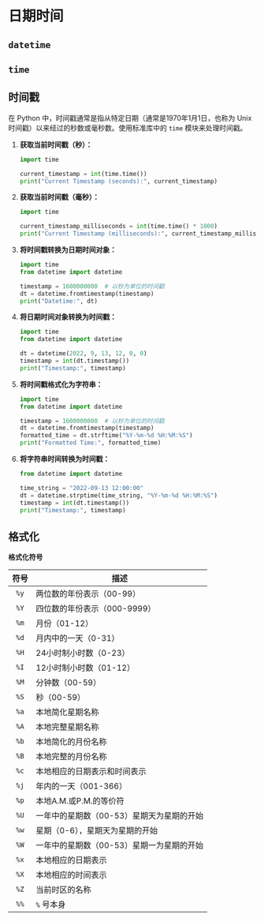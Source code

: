 # 日期时间

## `datetime`

## `time`

## 时间戳

在 Python 中，时间戳通常是指从特定日期（通常是1970年1月1日，也称为 Unix 时间戳）以来经过的秒数或毫秒数。使用标准库中的 `time` 模块来处理时间戳。

1. **获取当前时间戳（秒）：**

   ```python
   import time

   current_timestamp = int(time.time())
   print("Current Timestamp (seconds):", current_timestamp)
   ```

2. **获取当前时间戳（毫秒）：**

   ```python
   import time

   current_timestamp_milliseconds = int(time.time() * 1000)
   print("Current Timestamp (milliseconds):", current_timestamp_milliseconds)
   ```

3. **将时间戳转换为日期时间对象：**

   ```python
   import time
   from datetime import datetime

   timestamp = 1600000000  # 以秒为单位的时间戳
   dt = datetime.fromtimestamp(timestamp)
   print("Datetime:", dt)
   ```

4. **将日期时间对象转换为时间戳：**

   ```python
   import time
   from datetime import datetime

   dt = datetime(2022, 9, 13, 12, 0, 0)
   timestamp = int(dt.timestamp())
   print("Timestamp:", timestamp)
   ```

5. **将时间戳格式化为字符串：**

   ```python
   import time
   from datetime import datetime

   timestamp = 1600000000  # 以秒为单位的时间戳
   dt = datetime.fromtimestamp(timestamp)
   formatted_time = dt.strftime("%Y-%m-%d %H:%M:%S")
   print("Formatted Time:", formatted_time)
   ```

6. **将字符串时间转换为时间戳：**

   ```python
   from datetime import datetime

   time_string = "2022-09-13 12:00:00"
   dt = datetime.strptime(time_string, "%Y-%m-%d %H:%M:%S")
   timestamp = int(dt.timestamp())
   print("Timestamp:", timestamp)
   ```

## 格式化

**格式化符号**

| 符号  | 描述                                      |
| :---: | ----------------------------------------- |
| `%y`  | 两位数的年份表示（00-99）                 |
| `%Y`  | 四位数的年份表示（000-9999）              |
| `%m`  | 月份（01-12）                             |
| `%d`  | 月内中的一天（0-31）                      |
| `%H`  | 24小时制小时数（0-23）                    |
| `%I`  | 12小时制小时数（01-12）                   |
| `%M`  | 分钟数（00-59）                           |
| `%S`  | 秒（00-59）                               |
| `%a`  | 本地简化星期名称                          |
| `%A`  | 本地完整星期名称                          |
| `%b`  | 本地简化的月份名称                        |
| `%B`  | 本地完整的月份名称                        |
| `%c`  | 本地相应的日期表示和时间表示              |
| `%j`  | 年内的一天（001-366）                     |
| `%p`  | 本地A.M.或P.M.的等价符                    |
| `%U`  | 一年中的星期数（00-53）星期天为星期的开始 |
| `%w`  | 星期（0-6），星期天为星期的开始           |
| `%W`  | 一年中的星期数（00-53）星期一为星期的开始 |
| `%x`  | 本地相应的日期表示                        |
| `%X`  | 本地相应的时间表示                        |
| `%Z`  | 当前时区的名称                            |
| `%%`  | `%` 号本身                                |